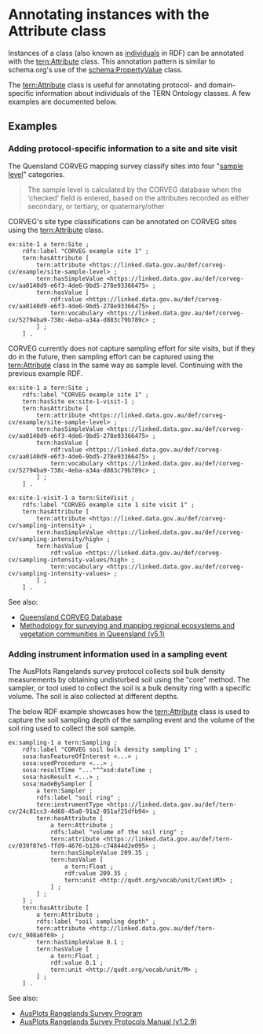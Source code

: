 # Annotating instances with the Attribute class

Instances of a class (also known as [individuals](http://www.linkeddatatools.com/help/classes) in RDF) can be annotated with the [tern:Attribute](/viewers/tern-ontology?uri=https://w3id.org/tern/ontologies/tern/Attribute) class. This annotation pattern is similar to schema.org's use of the [schema:PropertyValue](https://schema.org/PropertyValue) class.

The [tern:Attribute](/viewers/tern-ontology?uri=https://w3id.org/tern/ontologies/tern/Attribute) class is useful for annotating protocol- and domain-specific information about individuals of the TERN Ontology classes. A few examples are documented below.

## Examples

### Adding protocol-specific information to a site and site visit

The Quensland CORVEG mapping survey classify sites into four "[sample level](http://linked.data.gov.au/def/corveg-cv/52794ba9-738c-4eba-a34a-d883c79b789c)" categories.

> The sample level is calculated by the CORVEG database when the ‘checked’ field is entered, based on the attributes recorded as either secondary, or tertiary, or quaternary/other

CORVEG's site type classifications can be annotated on CORVEG sites using the [tern:Attribute](/viewers/tern-ontology?uri=https://w3id.org/tern/ontologies/tern/Attribute) class.

```turtle
ex:site-1 a tern:Site ;
    rdfs:label "CORVEG example site 1" ;
    tern:hasAttribute [
        tern:attribute <https://linked.data.gov.au/def/corveg-cv/example/site-sample-level> ;
        tern:hasSimpleValue <https://linked.data.gov.au/def/corveg-cv/aa0140d9-e6f3-4de6-9bd5-278e93366475> ;
        tern:hasValue [
            rdf:value <https://linked.data.gov.au/def/corveg-cv/aa0140d9-e6f3-4de6-9bd5-278e93366475> ;
            tern:vocabulary <https://linked.data.gov.au/def/corveg-cv/52794ba9-738c-4eba-a34a-d883c79b789c> ;
        ] ;
    ] .
```

CORVEG currently does not capture sampling effort for site visits, but if they do in the future, then sampling effort can be captured using the [tern:Attribute](/viewers/tern-ontology?uri=https://w3id.org/tern/ontologies/tern/Attribute) class in the same way as sample level. Continuing with the previous example RDF.

```turtle
ex:site-1 a tern:Site ;
    rdfs:label "CORVEG example site 1" ;
    tern:hasSite ex:site-1-visit-1 ;
    tern:hasAttribute [
        tern:attribute <https://linked.data.gov.au/def/corveg-cv/example/site-sample-level> ;
        tern:hasSimpleValue <https://linked.data.gov.au/def/corveg-cv/aa0140d9-e6f3-4de6-9bd5-278e93366475> ;
        tern:hasValue [
            rdf:value <https://linked.data.gov.au/def/corveg-cv/aa0140d9-e6f3-4de6-9bd5-278e93366475> ;
            tern:vocabulary <https://linked.data.gov.au/def/corveg-cv/52794ba9-738c-4eba-a34a-d883c79b789c> ;
        ] ;
    ] .

ex:site-1-visit-1 a tern:SiteVisit ;
    rdfs:label "CORVEG example site 1 site visit 1" ;
    tern:hasAttribute [
        tern:attribute <https://linked.data.gov.au/def/corveg-cv/sampling-intensity> ;
        tern:hasSimpleValue <https://linked.data.gov.au/def/corveg-cv/sampling-intensity/high> ;
        tern:hasValue [
            rdf:value <https://linked.data.gov.au/def/corveg-cv/sampling-intensity-values/high> ;
            tern:vocabulary <https://linked.data.gov.au/def/corveg-cv/sampling-intensity-values> ;
        ] ;
    ] .
```

See also:

- [Queensland CORVEG Database](https://www.data.qld.gov.au/dataset/queensland-corveg-database)
- [Methodology for surveying and mapping regional ecosystems and vegetation communities in Queensland (v5.1)](https://www.publications.qld.gov.au/ckan-publications-attachments-prod/resources/6dee78ab-c12c-4692-9842-b7257c2511e4/methodology-mapping-surveying-v5-1.pdf?X-Amz-Algorithm=AWS4-HMAC-SHA256&X-Amz-Expires=3600&X-Amz-Date=20220120T054044Z&X-Amz-SignedHeaders=host&X-Amz-Security-Token=IQoJb3JpZ2luX2VjEOX%2F%2F%2F%2F%2F%2F%2F%2F%2F%2FwEaDmFwLXNvdXRoZWFzdC0yIkcwRQIhALASfUXnLsei8czmPWHPIKDIIcxb5pOxvZCm%2F0YWn7MdAiAq7Pa7tLOvQfLDJHIIsAiq9pOxzaTE7l1TfMHts34tfyqNBAj%2B%2F%2F%2F%2F%2F%2F%2F%2F%2F%2F8BEAMaDDI2NTMyNjI5ODYwMiIMGS3LjAGaKYfd0e2FKuEDL4B5upPnYQDTEXGs3LphC2py%2FAoDfEvAAJO%2FvyQNQviS93E03qlmTLfdUBgiicW9mAQ0nahkCCtGzmmplA%2FBBKNCdq6PBwYkH%2FDjcfp5fiURk1VNR23eaZgnRztsxvoazW4Sbrrb3fBJplFKkuJBrm%2FdAEXK1OHm0Ah58%2BnvlBguKQTj76qUSdvHilGjN6hsgc8HjnDwzhUQ7hISy%2BrgFFqK20NQOBhxNSVAgT0jkCg2lVjGpkFm7bFTgZ7wm7E1hHsU5gwK1wZTdplKV8Rgi74bvZiRQDrhGkihZkp%2Br14mqyv2v3JALCd7qSNl%2BlsjWffVayMcsRo3b9SiV4JGC5nQBJ32OrBBT%2FKhFmARFsyeLM%2BxATClBTLZfBEnIyfOIvR1yBQ3fI6Vd8bINd5znrDE3JGIE4Iv%2BYNqB03%2FfGpBPaHiXRKXOYrxRNyql83CRGMJ5hXLrgiqQwcwGbUu0dSSFfiLGgkgC8XYe0La1XPm6jraTR9mwMY9Wigqf8HbVqd3IdO3%2Fn%2Fl3zAF27rvWBvP9Zj%2FD6G3RhhJIDU82TgVgeryliyeAx1NvgfqQNVJCZv0sYJEAUtwX5NxwotFPxZoFgbae0hsJebjWF06eigRJFAtB8RCLqHzuSOmUGIupDCe3KOPBjqlAcX3ddQnpQ%2FbyyBMzX3u%2B1dyIi7zhNnE4YDERtMUs5pgOEbpzfPw5hOhNe9qTOEXBmjY9JdJGis7Iqun1RnnepgxlocPL9NVp22yXN0qBPUtwgORz1MPLLun8iasmube6fnJs6S%2BIXFXC6ZVeXAIAuIKCgDOtAOXPlBti3QOqpFD5LhV1o45Hn7WNT%2BPYBuBjTgCAey8%2FYKhZLOWV%2BXJ8HjPQbgILw%3D%3D&X-Amz-Credential=ASIAT3RVOAXVFCL7XXFA%2F20220120%2Fap-southeast-2%2Fs3%2Faws4_request&X-Amz-Signature=70ffeb64bd28a10f02df7627407279c9091109f1fa950b0404c66e7034e84402)

### Adding instrument information used in a sampling event

The AusPlots Rangelands survey protocol collects soil bulk density measurements by obtaining undisturbed soil using the "core" method. The sampler, or tool used to collect the soil is a bulk density ring with a specific volume. The soil is also collected at different depths.

The below RDF example showcases how the [tern:Attribute](/viewers/tern-ontology?uri=https://w3id.org/tern/ontologies/tern/Attribute) class is used to capture the soil sampling depth of the sampling event and the volume of the soil ring used to collect the soil sample.

```turtle {11-21,23-33}
ex:sampling-1 a tern:Sampling ;
    rdfs:label "CORVEG soil bulk density sampling 1" ;
    sosa:hasFeatureOfInterest <...> ;
    sosa:usedProcedure <...> ;
    sosa:resultTime "..."^^xsd:dateTime ;
    sosa:hasResult <...> ;
    sosa:madeBySampler [
        a tern:Sampler ;
        rdfs:label "soil ring" ;
        tern:instrumentType <https://linked.data.gov.au/def/tern-cv/24c81cc3-4d68-45a0-91a2-051af25dfb94> ;
        tern:hasAttribute [
            a tern:Attribute ;
            rdfs:label "volume of the soil ring" ;
            tern:attribute <https://linked.data.gov.au/def/tern-cv/039f87e5-ffd9-4676-b126-c74844d2e095> ;
            tern:hasSimpleValue 209.35 ;
            tern:hasValue [
                a tern:Float ;
                rdf:value 209.35 ;
                tern:unit <http://qudt.org/vocab/unit/CentiM3> ;
            ] ;
        ] ;
    ] ;
    tern:hasAttribute [
        a tern:Attribute ;
        rdfs:label "soil sampling depth" ;
        tern:attribute <http://linked.data.gov.au/def/tern-cv/c_908a6f69> ;
        tern:hasSimpleValue 0.1 ;
        tern:hasValue [
            a tern:Float ;
            rdf:value 0.1 ;
            tern:unit <http://qudt.org/vocab/unit/M> ;
        ] ;
    ] .
```

See also:

- [AusPlots Rangelands Survey Program](https://portal.tern.org.au/ausplots-rangelands-survey-program/18425)
- [AusPlots Rangelands Survey Protocols Manual (v1.2.9)](https://w3id.org/tern/static/ausplots-rangelands-manual/v1.2.9/manual.pdf)
